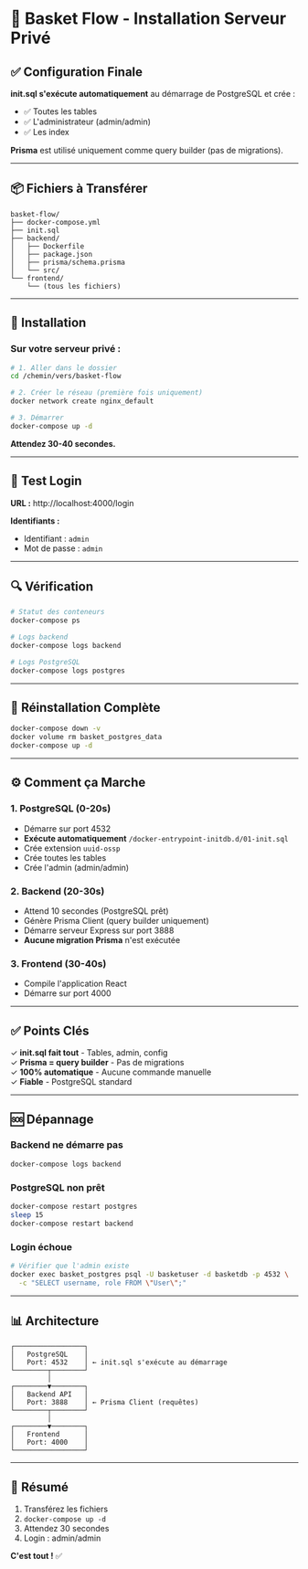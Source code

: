 # 🏀 Basket Flow - Installation Serveur Privé

## ✅ Configuration Finale

**init.sql s'exécute automatiquement** au démarrage de PostgreSQL et crée :
- ✅ Toutes les tables
- ✅ L'administrateur (admin/admin)  
- ✅ Les index

**Prisma** est utilisé uniquement comme query builder (pas de migrations).

---

## 📦 Fichiers à Transférer

```
basket-flow/
├── docker-compose.yml
├── init.sql
├── backend/
│   ├── Dockerfile
│   ├── package.json
│   ├── prisma/schema.prisma
│   └── src/
└── frontend/
    └── (tous les fichiers)
```

---

## 🚀 Installation

### Sur votre serveur privé :

```bash
# 1. Aller dans le dossier
cd /chemin/vers/basket-flow

# 2. Créer le réseau (première fois uniquement)
docker network create nginx_default

# 3. Démarrer
docker-compose up -d
```

**Attendez 30-40 secondes.**

---

## 🔐 Test Login

**URL :** http://localhost:4000/login

**Identifiants :**
- Identifiant : `admin`
- Mot de passe : `admin`

---

## 🔍 Vérification

```bash
# Statut des conteneurs
docker-compose ps

# Logs backend
docker-compose logs backend

# Logs PostgreSQL
docker-compose logs postgres
```

---

## 🔄 Réinstallation Complète

```bash
docker-compose down -v
docker volume rm basket_postgres_data
docker-compose up -d
```

---

## ⚙️ Comment ça Marche

### 1. PostgreSQL (0-20s)
- Démarre sur port 4532
- **Exécute automatiquement** `/docker-entrypoint-initdb.d/01-init.sql`
- Crée extension `uuid-ossp`
- Crée toutes les tables
- Crée l'admin (admin/admin)

### 2. Backend (20-30s)
- Attend 10 secondes (PostgreSQL prêt)
- Génère Prisma Client (query builder uniquement)
- Démarre serveur Express sur port 3888
- **Aucune migration Prisma** n'est exécutée

### 3. Frontend (30-40s)
- Compile l'application React
- Démarre sur port 4000

---

## ✅ Points Clés

✓ **init.sql fait tout** - Tables, admin, config  
✓ **Prisma = query builder** - Pas de migrations  
✓ **100% automatique** - Aucune commande manuelle  
✓ **Fiable** - PostgreSQL standard  

---

## 🆘 Dépannage

### Backend ne démarre pas
```bash
docker-compose logs backend
```

### PostgreSQL non prêt
```bash
docker-compose restart postgres
sleep 15
docker-compose restart backend
```

### Login échoue
```bash
# Vérifier que l'admin existe
docker exec basket_postgres psql -U basketuser -d basketdb -p 4532 \
  -c "SELECT username, role FROM \"User\";"
```

---

## 📊 Architecture

```
┌─────────────────┐
│   PostgreSQL    │
│   Port: 4532    │ ← init.sql s'exécute au démarrage
└────────┬────────┘
         │
┌────────▼────────┐
│   Backend API   │
│   Port: 3888    │ ← Prisma Client (requêtes)
└────────┬────────┘
         │
┌────────▼────────┐
│   Frontend      │
│   Port: 4000    │
└─────────────────┘
```

---

## 🎯 Résumé

1. Transférez les fichiers
2. `docker-compose up -d`
3. Attendez 30 secondes
4. Login : admin/admin

**C'est tout !** ✅
